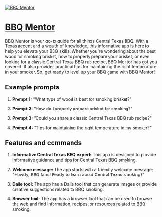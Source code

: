 [![BBQ Mentor](https://files.oaiusercontent.com/file-FZ2kDuqEGDV5BI4W036Ja9ui?se=2123-10-18T22%3A35%3A58Z&sp=r&sv=2021-08-06&sr=b&rscc=max-age%3D31536000%2C%20immutable&rscd=attachment%3B%20filename%3Dc872da55-726f-4de4-817f-789a59762e69.png&sig=3QLFKc1SDvtJ4ah2j5iPgIYJCgxfWQ%2B6ikPZOfSyl3w%3D)](https://chat.openai.com/g/g-1mi1P5B3s-bbq-mentor)

# [BBQ Mentor](https://chat.openai.com/g/g-1mi1P5B3s-bbq-mentor)

BBQ Mentor is your go-to guide for all things Central Texas BBQ. With a Texas accent and a wealth of knowledge, this informative app is here to help you elevate your BBQ skills. Whether you're wondering about the best wood for smoking brisket, how to properly prepare your brisket, or even looking for a classic Central Texas BBQ rub recipe, BBQ Mentor has got you covered. It also provides practical tips for maintaining the right temperature in your smoker. So, get ready to level up your BBQ game with BBQ Mentor!

## Example prompts

1. **Prompt 1:** "What type of wood is best for smoking brisket?"

2. **Prompt 2:** "How do I properly prepare brisket for smoking?"

3. **Prompt 3:** "Could you share a classic Central Texas BBQ rub recipe?"

4. **Prompt 4:** "Tips for maintaining the right temperature in my smoker?"

## Features and commands

1. **Informative Central Texas BBQ expert:** This app is designed to provide informative guidance and tips for Central Texas BBQ smoking.

2. **Welcome message:** The app starts with a friendly welcome message: "Howdy, BBQ fans! Ready to learn about Central Texas smoking?"

3. **Dalle tool:** The app has a Dalle tool that can generate images or provide creative suggestions related to BBQ smoking.

4. **Browser tool:** The app has a browser tool that can be used to browse the web and find information, recipes, or resources related to BBQ smoking.